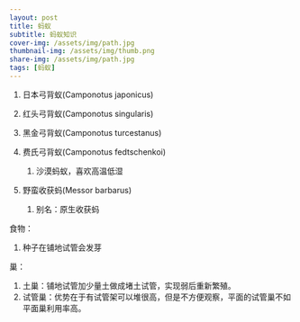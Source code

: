 ```yaml
---
layout: post
title: 蚂蚁
subtitle: 蚂蚁知识
cover-img: /assets/img/path.jpg
thumbnail-img: /assets/img/thumb.png
share-img: /assets/img/path.jpg
tags: [蚂蚁]
---
```


1. 日本弓背蚁(Camponotus japonicus)


2. 红头弓背蚁(Camponotus singularis)

3. 黑金弓背蚁(Camponotus turcestanus)

4. 费氏弓背蚁(Camponotus fedtschenkoi)
   1. 沙漠蚂蚁，喜欢高温低湿

5. 野蛮收获蚂(Messor barbarus)
   1. 别名：原生收获蚂



食物：
1. 种子在铺地试管会发芽


巢：
1. 土巢：铺地试管加少量土做成堵土试管，实现弱后重新繁殖。
2. 试管巢：优势在于有试管架可以堆很高，但是不方便观察，平面的试管巢不如平面巢利用率高。